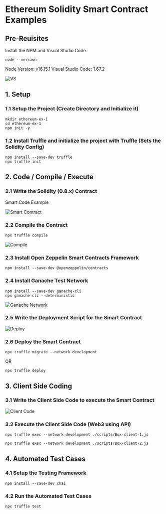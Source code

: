 # Ethereum Solidity Smart Contract Examples

## Pre-Reuisites

Install the NPM and Visual Studio Code

```shell
node --version
```
Node Version: v16.15.1
Visual Studio Code: 1.67.2

![VS](https://raw.githubusercontent.com/MetaArivu/blockchain-examples/master/images/VS-Version.jpg)

## 1. Setup

### 1.1 Setup the Project (Create Directory and Initialize it)

```shell
mkdir ethereum-ex-1
cd ethereum-ex-1
npm init -y
```

### 1.2 Install Truffle and initialize the project with Truffle (Sets the Solidity Config)

```shell
npm install --save-dev truffle
npx truffle init
```

## 2. Code / Compile / Execute

### 2.1 Write the Solidity (0.8.x) Contract 

Smart Code Example 

![Smart Contract](https://raw.githubusercontent.com/MetaArivu/blockchain-examples/master/images/SM-Solidity-Ex-1.jpg)

### 2.2 Compile the Contract
```shell
npx truffle compile
```
![Compile](https://raw.githubusercontent.com/MetaArivu/blockchain-examples/master/images/Truffle-Compile-Ex-1.jpg)


### 2.3 Install Open Zeppelin Smart Contracts Framework

```shell
npm install --save-dev @openzeppelin/contracts
```

### 2.4 Install Ganache Test Network

```shell
npm install --save-dev ganache-cli
npx ganache-cli --deterministic
```
![Ganache Network](https://raw.githubusercontent.com/MetaArivu/blockchain-examples/master/images/Ganache-Cli.jpg)


### 2.5 Write the Deployment Script for the Smart Contract

![Deploy](https://raw.githubusercontent.com/MetaArivu/blockchain-examples/master/images/SM-Deploy-Ex-1.jpg)

### 2.6 Deploy the Smart Contract

```shell
npx truffle migrate --network development
```

OR

```shell
npx truffle deploy
```


## 3. Client Side Coding

### 3.1 Write the Client Side Code to execute the Smart Contract

![Client Code](https://raw.githubusercontent.com/MetaArivu/blockchain-examples/master/images/SM-Client-Ex-1-A.jpg)


### 3.2 Execute the Client Side Code (Web3 using API)

```shell
npx truffle exec --network development ./scripts/Box-client-1.js
```

```shell
npx truffle exec --network development ./scripts/Box-client-2.js
```


## 4. Automated Test Cases

### 4.1 Setup the Testing Framework

```shell
npm install --save-dev chai
```

### 4.2 Run the Automated Test Cases

```shell
npx truffle test
```
